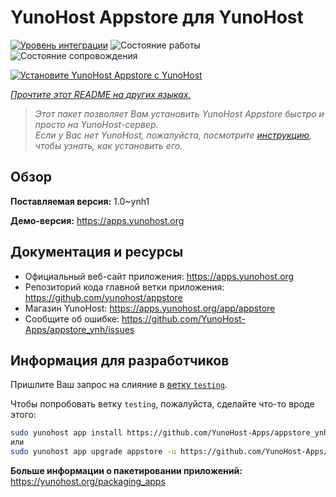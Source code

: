 <!--
Важно: этот README был автоматически сгенерирован <https://github.com/YunoHost/apps/tree/master/tools/readme_generator>
Он НЕ ДОЛЖЕН редактироваться вручную.
-->

# YunoHost Appstore для YunoHost

[![Уровень интеграции](https://dash.yunohost.org/integration/appstore.svg)](https://ci-apps.yunohost.org/ci/apps/appstore/) ![Состояние работы](https://ci-apps.yunohost.org/ci/badges/appstore.status.svg) ![Состояние сопровождения](https://ci-apps.yunohost.org/ci/badges/appstore.maintain.svg)

[![Установите YunoHost Appstore с YunoHost](https://install-app.yunohost.org/install-with-yunohost.svg)](https://install-app.yunohost.org/?app=appstore)

*[Прочтите этот README на других языках.](./ALL_README.md)*

> *Этот пакет позволяет Вам установить YunoHost Appstore быстро и просто на YunoHost-сервер.*  
> *Если у Вас нет YunoHost, пожалуйста, посмотрите [инструкцию](https://yunohost.org/install), чтобы узнать, как установить его.*

## Обзор



**Поставляемая версия:** 1.0~ynh1

**Демо-версия:** <https://apps.yunohost.org>
## Документация и ресурсы

- Официальный веб-сайт приложения: <https://apps.yunohost.org>
- Репозиторий кода главной ветки приложения: <https://github.com/yunohost/appstore>
- Магазин YunoHost: <https://apps.yunohost.org/app/appstore>
- Сообщите об ошибке: <https://github.com/YunoHost-Apps/appstore_ynh/issues>

## Информация для разработчиков

Пришлите Ваш запрос на слияние в [ветку `testing`](https://github.com/YunoHost-Apps/appstore_ynh/tree/testing).

Чтобы попробовать ветку `testing`, пожалуйста, сделайте что-то вроде этого:

```bash
sudo yunohost app install https://github.com/YunoHost-Apps/appstore_ynh/tree/testing --debug
или
sudo yunohost app upgrade appstore -u https://github.com/YunoHost-Apps/appstore_ynh/tree/testing --debug
```

**Больше информации о пакетировании приложений:** <https://yunohost.org/packaging_apps>
